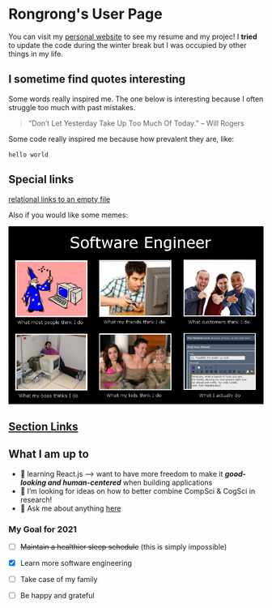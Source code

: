 # Rongrong's User Page

You can visit my [personal website](https://lorirongrong.github.io/Me/) to see my resume and my projec! I **tried** to update the code during the winter break but I was occupied by other things in my life. 

## I sometime find quotes interesting
Some words really inspired me. The one below is interesting because I often struggle too much with past mistakes.
> “Don’t Let Yesterday Take Up Too Much Of Today.” – Will Rogers

Some code really inspired me because how prevalent they are, like:
```
hello world 
```
## Special links 
[relational links to an empty file](./linked_file.txt)

Also if you would like some memes:

![meme of the day](./meme.png)

## [Section Links](#My-Goal-for-2021)



## What I am up to  
- 🌱 learning React.js --> want to have more freedom to make it ***good-looking and human-centered*** when building applications 
- :thinking: I’m looking for ideas on how to better combine CompSci & CogSci in research! 
- :speech_balloon: Ask me about anything [here](https://github.com/LoriRongrong/LoriRongrong/issues)



### My Goal for 2021
- [ ] ~~Maintain a healthier sleep schedule~~ (this is simply impossible)
- [x] Learn more software engineering 
- [ ] Take case of my family
- [ ] Be happy and grateful 

